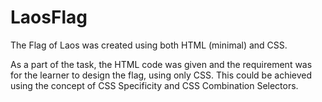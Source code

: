 # LaosFlag
The Flag of Laos was created using both HTML (minimal) and CSS. 

As a part of the task, the HTML code was given and the requirement was for the learner to design the flag, using only CSS. 
This could be achieved using the concept of CSS Specificity and CSS Combination Selectors.
